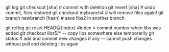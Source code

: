git log
git checkout [sha] # commit with deletion
git revert [sha] # undo commit, files restored
git checkout mybranch4 # will remove files again!
git branch newbranch [hash] # save libs2 in another branch


git reflog
git reset HEAD@{index} #index = commit number when libs was added
git checkout libs5/*
-- copy libs somewhere else temporarily
git status # add and commit new changes if any
-- cannot push changes without pull and deleting libs again
